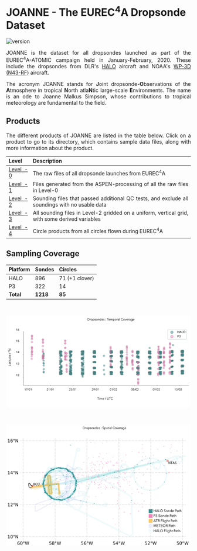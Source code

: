 # JOANNE - The EUREC<sup>4</sup>A Dropsonde Dataset

<div style="text-align: justify">

  ![version](https://img.shields.io/github/v/release/Geet-George/JOANNE?color=teal&include_prereleases&label=LATEST%20RELEASE&style=for-the-badge)

JOANNE is the dataset for all dropsondes launched as part of the EUREC<sup>4</sup>A-ATOMIC campaign held in January-February, 2020. These include the dropsondes from DLR's [HALO](https://www.halo.dlr.de/) aircraft and NOAA's [WP-3D (N43-RF)](https://www.omao.noaa.gov/learn/aircraft-operations/aircraft/lockheed-wp-3d-orion) aircraft.

The acronym JOANNE stands for **J**oint dropsonde-**O**bservations of the **A**tmosphere in tropical **N**orth atla**N**tic large-scale **E**nvironments. The name is an ode to Joanne Malkus Simpson, whose contributions to tropical meteorology are fundamental to the field.

## Products 

The different products of JOANNE are listed in the table below. Click on a product to go to its directory, which contains sample data files, along with more information about the product.

| Level                        | Description                                                                                    |
| ---------------------------- | ---------------------------------------------------------------------------------------------- |
| [Level - 0](joanne/Level_0/) | The raw files of all dropsonde launches from EUREC<sup>4</sup>A                                |
| [Level - 1](joanne/Level_1/) | Files generated from the ASPEN-processing of all the raw files in Level-0                      |
| [Level - 2](joanne/Level_2/) | Sounding files that passed additional QC tests, and exclude all soundings with no usable data  |
| [Level - 3](joanne/Level_3/) | All sounding files in Level-2 gridded on a uniform, vertical grid, with some derived variables |
| [Level - 4](joanne/Level_4)  | Circle products from all circles flown during EUREC<sup>4</sup>A                               |

## Sampling Coverage

| Platform  | Sondes   | Circles        |
| --------- | -------- | -------------- |
| HALO      | 896      | 71 (+1 clover) |
| P3        | 322      | 14             |
| **Total** | **1218** | **85**         |

<br>

![Dropsonde Temporal Coverage](joanne/extra/ds_temporal_coverage.png)

<br>

![Dropsonde Spatial Coverage](joanne/extra/ds_spatial_coverage.png)
